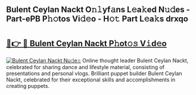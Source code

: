 ## Bulent Ceylan Nackt O𝚗𝚕yf𝚊ns L𝚎a𝚔ed N𝚞𝚍es - Part-ePB P𝚑𝚘tos Vi𝚍𝚎o - H𝚘𝚝 Part L𝚎a𝚔s drxqo

# <h2><a href="http://kf2t8t.oniu.top/?m=Bulent+Ceylan+Nackt">🔗👉 🔴 Bulent Ceylan Nackt P𝚑ot𝚘𝚜 V𝚒d𝚎o</a></h2>

[![Bulent Ceylan Nackt Nu𝚍e𝚜](https://i.imgur.com/0qMVB7G.gif)](http://kf2t8t.oniu.top/?m=Bulent+Ceylan+Nackt)
Online thought leader Bulent Ceylan Nackt, celebrated for sharing dance and lifestyle material, consisting of presentations and personal vlogs. Brilliant puppet builder Bulent Ceylan Nackt, celebrated for their exceptional skills and accomplishments in creating puppets.  
